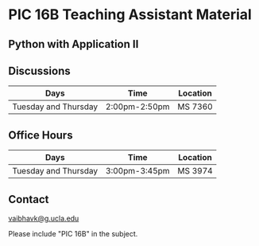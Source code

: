 # PIC 16B Teaching Assistant Material
## Python with Application II

## Discussions 
| **Days**             | **Time**     | **Location**      |
|----------------------|--------------|-------------------|
| Tuesday and Thursday | 2:00pm-2:50pm | MS 7360 |

## Office Hours
| **Days**             | **Time**      | **Location**                |
|----------------------|---------------|-----------------------------|
| Tuesday and Thursday | 3:00pm-3:45pm | MS 3974 |

## Contact
[vaibhavk@g.ucla.edu](mailto:vaibhavk@g.ucla.edu?subject=PIC16B) 

Please include "PIC 16B" in the subject.
